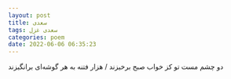 ```yaml
---
layout: post
title: سعدی
tags: سعدی غزل
categories: poem
date: 2022-06-06 06:35:23
---
```


دو چشم مست تو کز خواب صبح برخیزند / هزار فتنه به هر گوشه‌ای برانگیزند
